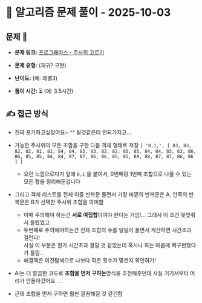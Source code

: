 # 📝 알고리즘 문제 풀이 - 2025-10-03

## 문제 📖

- **문제 링크:** [프로그래머스 - 주사위 고르기](https://school.programmers.co.kr/learn/courses/30/lessons/258709)

- **문제 유형:** (재귀? 구현)

- **난이도:** (예: 레벨3)

- **풀이 시간:** ⏳ (예: 3.5시간)

## ✍ 접근 방식

- 진짜 포기하고싶었어요~ ^^ 될것같은데 안되가지고...
- 가능한 주사위의 모든 조합을 구한 다음 객체 형태로 저장
  `[
    '0,1,',
    [
      83, 83, 82, 82, 81, 81, 84, 84, 83,
      83, 82, 82, 85, 85, 84, 84, 83, 83,
      86, 86, 85, 85, 84, 84, 87, 87, 86,
      86, 85, 85, 88, 88, 87, 87, 86, 86
    ]
]`

  - 요런 느낌으로다가 앞에 `0,1` 을 붙여서, 0번째랑 1번째 조합으로 나올 수 있는 모든 합을 정리해둔겁니다

- 그리고 객체 리스트를 전체 이중 반복문 돌면서 가장 바깥의 반복문은 A, 안쪽의 반복문은 B가 선택한 주사위 조합을 의미함

  - 이때 주의해야 하는건 **서로 여집합**이여야 한다는 거임!... 그래서 이 조건 못맞춰서 틀렸었고
  - 두번째로 주의해야하는건 전체 조합의 수를 일일이 돌면서 계산하면 시간초과 걸린다! <br/> 사실 이 부분은 뭔가 시간초과 걸릴 것 같았는데 혹시나 하는 마음에 빡구현했다가 틀림...
  - 해결책은 이진탐색으로 나보다 작은 횟수가 몇갠지 확인하기!

- AI는 더 깔끔한 코드로 **조합을 먼저 구하는**방식을 추천해주던데 사실 거기서부터 머리가 안돌아갔어요 ...
- 근데 조합을 먼저 구하면 훨씬 깔끔해질 것 같긴함

